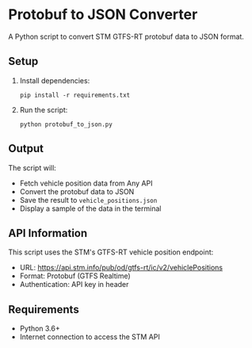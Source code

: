 # Protobuf to JSON Converter

A Python script to convert STM GTFS-RT protobuf data to JSON format.

## Setup

1. Install dependencies:
   ```
   pip install -r requirements.txt
   ```

2. Run the script:
   ```
   python protobuf_to_json.py
   ```

## Output

The script will:
- Fetch vehicle position data from Any API
- Convert the protobuf data to JSON
- Save the result to `vehicle_positions.json`
- Display a sample of the data in the terminal

## API Information

This script uses the STM's GTFS-RT vehicle position endpoint:
- URL: https://api.stm.info/pub/od/gtfs-rt/ic/v2/vehiclePositions
- Format: Protobuf (GTFS Realtime)
- Authentication: API key in header

## Requirements

- Python 3.6+
- Internet connection to access the STM API 
